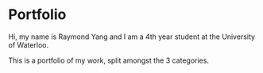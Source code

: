 # Portfolio

Hi, my name is Raymond Yang and I am a 4th year student at the University of Waterloo.

This is a portfolio of my work, split amongst the 3 categories.


















